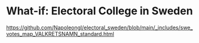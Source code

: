 # What-if: Electoral College in Sweden

https://github.com/Napoleongl/electoral_sweden/blob/main/_includes/swe_votes_map_VALKRETSNAMN_standard.html
